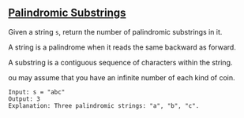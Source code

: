 ## [Palindromic Substrings](https://leetcode.com/problems/palindromic-substrings/)

Given a string `s`, return the number of palindromic substrings in it.

A string is a palindrome when it reads the same backward as forward.

A substring is a contiguous sequence of characters within the string.

ou may assume that you have an infinite number of each kind of coin.

```
Input: s = "abc"
Output: 3
Explanation: Three palindromic strings: "a", "b", "c".
```